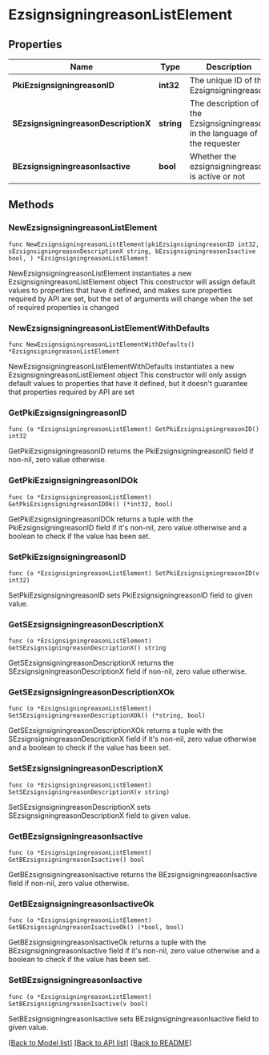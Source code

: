 # EzsignsigningreasonListElement

## Properties

Name | Type | Description | Notes
------------ | ------------- | ------------- | -------------
**PkiEzsignsigningreasonID** | **int32** | The unique ID of the Ezsignsigningreason | 
**SEzsignsigningreasonDescriptionX** | **string** | The description of the Ezsignsigningreason in the language of the requester | 
**BEzsignsigningreasonIsactive** | **bool** | Whether the ezsignsigningreason is active or not | 

## Methods

### NewEzsignsigningreasonListElement

`func NewEzsignsigningreasonListElement(pkiEzsignsigningreasonID int32, sEzsignsigningreasonDescriptionX string, bEzsignsigningreasonIsactive bool, ) *EzsignsigningreasonListElement`

NewEzsignsigningreasonListElement instantiates a new EzsignsigningreasonListElement object
This constructor will assign default values to properties that have it defined,
and makes sure properties required by API are set, but the set of arguments
will change when the set of required properties is changed

### NewEzsignsigningreasonListElementWithDefaults

`func NewEzsignsigningreasonListElementWithDefaults() *EzsignsigningreasonListElement`

NewEzsignsigningreasonListElementWithDefaults instantiates a new EzsignsigningreasonListElement object
This constructor will only assign default values to properties that have it defined,
but it doesn't guarantee that properties required by API are set

### GetPkiEzsignsigningreasonID

`func (o *EzsignsigningreasonListElement) GetPkiEzsignsigningreasonID() int32`

GetPkiEzsignsigningreasonID returns the PkiEzsignsigningreasonID field if non-nil, zero value otherwise.

### GetPkiEzsignsigningreasonIDOk

`func (o *EzsignsigningreasonListElement) GetPkiEzsignsigningreasonIDOk() (*int32, bool)`

GetPkiEzsignsigningreasonIDOk returns a tuple with the PkiEzsignsigningreasonID field if it's non-nil, zero value otherwise
and a boolean to check if the value has been set.

### SetPkiEzsignsigningreasonID

`func (o *EzsignsigningreasonListElement) SetPkiEzsignsigningreasonID(v int32)`

SetPkiEzsignsigningreasonID sets PkiEzsignsigningreasonID field to given value.


### GetSEzsignsigningreasonDescriptionX

`func (o *EzsignsigningreasonListElement) GetSEzsignsigningreasonDescriptionX() string`

GetSEzsignsigningreasonDescriptionX returns the SEzsignsigningreasonDescriptionX field if non-nil, zero value otherwise.

### GetSEzsignsigningreasonDescriptionXOk

`func (o *EzsignsigningreasonListElement) GetSEzsignsigningreasonDescriptionXOk() (*string, bool)`

GetSEzsignsigningreasonDescriptionXOk returns a tuple with the SEzsignsigningreasonDescriptionX field if it's non-nil, zero value otherwise
and a boolean to check if the value has been set.

### SetSEzsignsigningreasonDescriptionX

`func (o *EzsignsigningreasonListElement) SetSEzsignsigningreasonDescriptionX(v string)`

SetSEzsignsigningreasonDescriptionX sets SEzsignsigningreasonDescriptionX field to given value.


### GetBEzsignsigningreasonIsactive

`func (o *EzsignsigningreasonListElement) GetBEzsignsigningreasonIsactive() bool`

GetBEzsignsigningreasonIsactive returns the BEzsignsigningreasonIsactive field if non-nil, zero value otherwise.

### GetBEzsignsigningreasonIsactiveOk

`func (o *EzsignsigningreasonListElement) GetBEzsignsigningreasonIsactiveOk() (*bool, bool)`

GetBEzsignsigningreasonIsactiveOk returns a tuple with the BEzsignsigningreasonIsactive field if it's non-nil, zero value otherwise
and a boolean to check if the value has been set.

### SetBEzsignsigningreasonIsactive

`func (o *EzsignsigningreasonListElement) SetBEzsignsigningreasonIsactive(v bool)`

SetBEzsignsigningreasonIsactive sets BEzsignsigningreasonIsactive field to given value.



[[Back to Model list]](../README.md#documentation-for-models) [[Back to API list]](../README.md#documentation-for-api-endpoints) [[Back to README]](../README.md)


